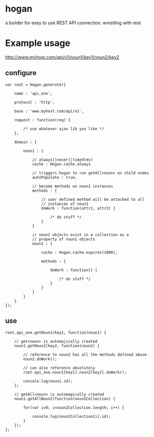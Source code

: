 hogan
=====

a builder for easy to use REST API connection. wrestling with rest




Example usage
=============

http://www.myhost.com/api/v1/noun1/key1/noun2/key2

configure
---------


	
	var root = Hogan.generate({
		
		name : 'api_one',
		
		protocol : 'http',

		base : 'www.myhost.com/api/v1',
		
		request : function(req) {
		
			/* use whatever ajax lib you like */
		},
				
		domain : {
		
			noun1 : {
				
				// always||never||timed(ms)
				cache : Hogan.cache.always
				
				// triggers hogan to run getAll<noun> on child nodes
				autoPopulate : true,
				
				// become methods on noun1 instances
				methods : {
					
					// user defined method will be attached to all 
					// instances of noun1
					doWork : function(attr1, attr2) {
					
						/* do stuff */
					}
				}
				
				// noun2 objects exist in a collection as a 
				// property of noun1 objects
				noun2 : {
				
					cache : Hogan.cache.expires(1000),
				
					methods : {
					
						doWork : function() {
						
							/* do stuff */
						}
					}
				}	
			}
		}
	});




use
---



	root.api_one.getNoun1(key1, function(noun1) {
		
		// get<noun> is automajically created
		noun1.getNoun2(key2, function(noun2) {
			
			// reference to noun2 has all the methods defined above
			noun2.doWork();
			
			// can also reference absolutely
			root.api_one.noun1[key1].noun2[key2].doWork();
			
			console.log(noun1.id);		
		};
		
		// getAll<noun> is automagically created
		noun1.getAllNoun2(function(noun2Collection) {
		
			for(var i=0; i<noun2Collection.length; i++) {
			
				console.log(noun2Collection[i].id);
			}
		});
	};

	